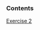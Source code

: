 ### Contents 

[Exercise 2](https://github.com/j0mma/programming-languages/blob/main/C/book-answers/programming-in-c/chap2/Exercise2-2.c)
